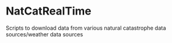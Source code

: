 # NatCatRealTime
Scripts to download data from various natural catastrophe data sources/weather data sources
